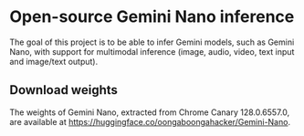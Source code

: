 # Open-source Gemini Nano inference

The goal of this project is to be able to infer Gemini models, such as Gemini Nano, 
with support for multimodal inference (image, audio, video, text input and image/text output).

## Download weights

The weights of Gemini Nano, extracted from Chrome Canary 128.0.6557.0, are available at https://huggingface.co/oongaboongahacker/Gemini-Nano.